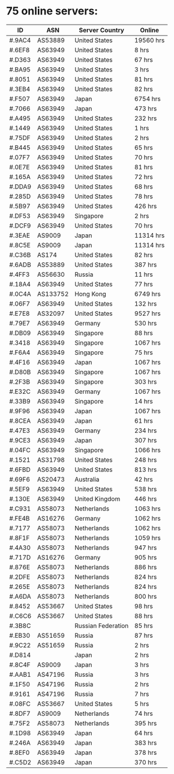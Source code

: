 # 75 online servers:

| ID | ASN | Server Country | Online |
| ------ | ------ | ------ | ------ |
| #.9AC4 | AS53889 | United States | 19560 hrs |
| #.6EF8 | AS63949 | United States | 8 hrs |
| #.D363 | AS63949 | United States | 67 hrs |
| #.BA95 | AS63949 | United States | 3 hrs |
| #.8051 | AS63949 | United States | 81 hrs |
| #.3EB4 | AS63949 | United States | 82 hrs |
| #.F507 | AS63949 | Japan | 6754 hrs |
| #.7066 | AS63949 | Japan | 473 hrs |
| #.A495 | AS63949 | United States | 232 hrs |
| #.1449 | AS63949 | United States | 1 hrs |
| #.75DF | AS63949 | United States | 2 hrs |
| #.B445 | AS63949 | United States | 65 hrs |
| #.07F7 | AS63949 | United States | 70 hrs |
| #.0E7E | AS63949 | United States | 81 hrs |
| #.165A | AS63949 | United States | 72 hrs |
| #.DDA9 | AS63949 | United States | 68 hrs |
| #.285D | AS63949 | United States | 78 hrs |
| #.5B97 | AS63949 | United States | 426 hrs |
| #.DF53 | AS63949 | Singapore | 2 hrs |
| #.DCF9 | AS63949 | United States | 70 hrs |
| #.3EAE | AS9009 | Japan | 11314 hrs |
| #.8C5E | AS9009 | Japan | 11314 hrs |
| #.C36B | AS174 | United States | 82 hrs |
| #.6ADB | AS53889 | United States | 387 hrs |
| #.4FF3 | AS56630 | Russia | 11 hrs |
| #.18A4 | AS63949 | United States | 77 hrs |
| #.0C4A | AS133752 | Hong Kong | 6749 hrs |
| #.06F7 | AS63949 | United States | 132 hrs |
| #.E7E8 | AS32097 | United States | 9527 hrs |
| #.79E7 | AS63949 | Germany | 530 hrs |
| #.DB09 | AS63949 | Singapore | 88 hrs |
| #.3418 | AS63949 | Singapore | 1067 hrs |
| #.F6A4 | AS63949 | Singapore | 75 hrs |
| #.4F16 | AS63949 | Japan | 1067 hrs |
| #.D80B | AS63949 | Singapore | 1067 hrs |
| #.2F3B | AS63949 | Singapore | 303 hrs |
| #.E32C | AS63949 | Germany | 1067 hrs |
| #.33B9 | AS63949 | Singapore | 14 hrs |
| #.9F96 | AS63949 | Japan | 1067 hrs |
| #.8CEA | AS63949 | Japan | 61 hrs |
| #.47E3 | AS63949 | Germany | 234 hrs |
| #.9CE3 | AS63949 | Japan | 307 hrs |
| #.04FC | AS63949 | Singapore | 1066 hrs |
| #.1521 | AS31798 | United States | 248 hrs |
| #.6FBD | AS63949 | United States | 813 hrs |
| #.69F6 | AS20473 | Australia | 42 hrs |
| #.5EF9 | AS63949 | United States | 538 hrs |
| #.130E | AS63949 | United Kingdom | 446 hrs |
| #.C931 | AS58073 | Netherlands | 1063 hrs |
| #.FE4B | AS16276 | Germany | 1062 hrs |
| #.7177 | AS58073 | Netherlands | 1062 hrs |
| #.8F1F | AS58073 | Netherlands | 1059 hrs |
| #.4A30 | AS58073 | Netherlands | 947 hrs |
| #.717D | AS16276 | Germany | 905 hrs |
| #.876E | AS58073 | Netherlands | 886 hrs |
| #.2DFE | AS58073 | Netherlands | 824 hrs |
| #.265E | AS58073 | Netherlands | 824 hrs |
| #.A6DA | AS58073 | Netherlands | 800 hrs |
| #.8452 | AS53667 | United States | 98 hrs |
| #.C6C6 | AS53667 | United States | 88 hrs |
| #.3B8C |  | Russian Federation | 85 hrs |
| #.EB30 | AS51659 | Russia | 87 hrs |
| #.9C22 | AS51659 | Russia | 2 hrs |
| #.D814 |  | Japan | 2 hrs |
| #.8C4F | AS9009 | Japan | 3 hrs |
| #.AAB1 | AS47196 | Russia | 3 hrs |
| #.1F50 | AS47196 | Russia | 2 hrs |
| #.9161 | AS47196 | Russia | 7 hrs |
| #.08FC | AS53667 | United States | 5 hrs |
| #.8DF7 | AS9009 | Netherlands | 74 hrs |
| #.75F2 | AS58073 | Netherlands | 395 hrs |
| #.1D98 | AS63949 | Japan | 64 hrs |
| #.246A | AS63949 | Japan | 383 hrs |
| #.8EF0 | AS63949 | Japan | 378 hrs |
| #.C5D2 | AS63949 | Japan | 370 hrs |

